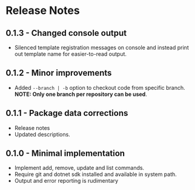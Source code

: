 # Release Notes

## 0.1.3 - Changed console output

* Silenced template registration messages on console and instead print out template name for easier-to-read output.

## 0.1.2 - Minor improvements

* Added `--branch | -b` option to checkout code from specific branch. __NOTE: Only one branch per repository can be used__.

## 0.1.1 - Package data corrections

* Release notes
* Updated descriptions.

## 0.1.0 - Minimal implementation

* Implement add, remove, update and list commands.
* Require git and dotnet sdk installed and available in system path.
* Output and error reporting is rudimentary
